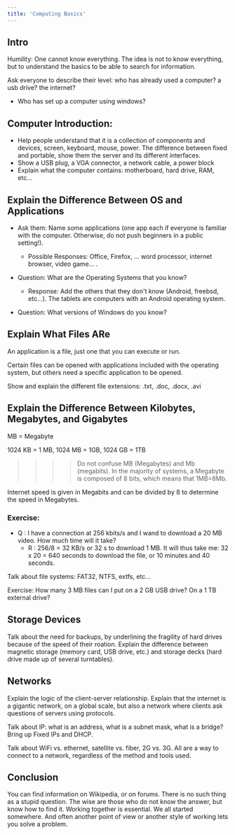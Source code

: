 ```yaml
---
title: 'Computing Basics'
---
```


## Intro

Humility: One cannot know everything.  The idea is not to know everything, but to understand the basics to be able to search for information.

Ask everyone to describe their level: who has already used a computer? a usb drive? the internet?
* Who has set up a computer using windows?


## Computer Introduction:

* Help people understand that it is a collection of components and devices, screen, keyboard, mouse, power.  The difference between fixed and portable, show them the server and its different interfaces.
* Show a USB plug, a VGA connector, a network cable, a power block 
* Explain what the computer contains: motherboard, hard drive, RAM, etc...

## Explain the Difference Between OS and Applications

* Ask them: Name some applications (one app each if everyone is familiar with the computer.  Otherwise, do not push beginners in a public setting!).

  * Possible Responses: Office, Firefox, ... word processor, internet browser, video game... . 

* Question: What are the Operating Systems that you know?

  * Response: Add the others that they don't know (Android, freebsd, etc...).  The tablets are computers with an Android operating system.

* Question: What versions of Windows do you know?


## Explain What Files ARe

An application is a file, just one that you can execute or run.

Certain files can be opened with applications included with the operating system, but others need a specific application to be opened.

Show and explain the different file extensions: .txt, .doc, .docx, .avi

## Explain the Difference Between Kilobytes, Megabytes, and Gigabytes  

MB = Megabyte

1024 KB = 1 MB, 1024 MB = 1GB, 1024 GB = 1TB

>>>>Do not confuse MB (Megabytes) and Mb (megabits).  In the majority of systems, a Megabyte is composed of 8 bits, which means that 1MB=8Mb.

Internet speed is given in Megabits and can be divided by 8 to determine the speed in Megabytes.


### Exercise:

* Q : I have a connection at 256 kbits/s and I wand to download a 20 MB video.  How much time will it take?
  * R : 256/8 = 32 KB/s or 32 s to download 1 MB. It will thus take me: 32 x 20 = 640 seconds to download the file, or 10 minutes and 40 seconds.

Talk about file systems: FAT32, NTFS, extfs, etc...

Exercise: How many 3 MB files can I put on a 2 GB USB drive?  On a 1 TB external drive?


## Storage Devices

Talk about the need for backups, by underlining the fragility of hard drives because of the speed of their roation.  Explain the difference between magnetic storage (memory card, USB drive, etc.) and storage decks (hard drive made up of several turntables).

## Networks

Explain the logic of the client-server relationship.  Explain that the internet is a gigantic network, on a global scale, but also a network where clients ask questions of servers using protocols.

Talk about IP: what is an address, what is a subnet mask, what is a bridge?  Bring up Fixed IPs and DHCP.

Talk about WiFi vs. ethernet, satellite vs. fiber, 2G vs. 3G.  All are a way to connect to a network, regardless of the method and tools used.

## Conclusion

You can find information on Wikipedia, or on forums.  There is no such thing as a stupid question.  The wise are those who do not know the answer, but know how to find it.  Working together is essential.  We all started somewhere.  And often another point of view or another style of working lets you solve a problem.